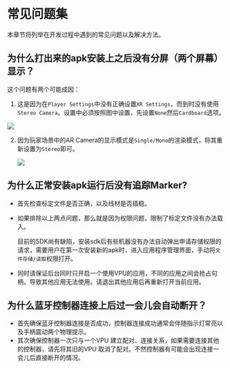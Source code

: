 # 常见问题集

本章节将列举在开发过程中遇到的常见问题以及解决方法。



## 为什么打出来的apk安装上之后没有分屏（两个屏幕）显示？

这个问题有两个可能成因：

1. 这是因为在`Player Settings`中没有正确设置`XR Settings`，而到时没有使用`Stereo Camera`。设置中必须按照图中设置，先设置`None`然后`Cardboard`选项。

![](https://ximmerse-1253940012.cos.ap-guangzhou.myqcloud.com/slide-in-sdk/xr-settings.png)

2. 因为玩家场景中的AR Camera的显示模式是`Single/Mono`的渲染模式，将其重新设置为`Stereo`即可。

   ![](https://ximmerse-1253940012.cos.ap-guangzhou.myqcloud.com/slide-in-sdk/main-cam-rendering-mode.png)



## 为什么正常安装apk运行后没有追踪Marker?

- 首先检查标定文件是否正确，以及线材是否插稳。

- 如果排除以上两点问题，那么就是因为权限问题，限制了标定文件没有办法载入。

  目前的SDK尚有缺陷，安装sdk后有些机器没有办法自动弹出申请存储权限的请求，需要用户在第一次安装新的apk时，进入应用程序管理界面，手动将`文件存储/读取`权限打开。

- 同时请保证后台同时只开启一个使用VPU的应用，不同的应用之间会抢占句柄，导致其他应用无法使用。请退出其他应用后再重新打开当前应用。



## 为什么蓝牙控制器连接上后过一会儿会自动断开？

- 首先确保蓝牙控制器连接是否成功，控制器连接成功通常会伴随指示灯常亮以及手柄震动两个物理提示。
- 其次确保控制器一次只与一个VPU 建立配对、连接关系，如果需要连接其他的控制器，请先将其旧的VPU 取消了配对。不然控制器有可能会出现连接一会儿后直接断开的情况。